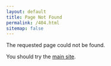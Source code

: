 ```yaml
---
layout: default
title: Page Not Found
permalink: /404.html
sitemap: false
---
```

The requested page could not be found.

You should try the <a href="index.html">main site</a>.

